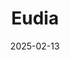---  
layout: startup_page  
title: "Eudia"  
id: "eudia.com"  
permalink: "/eudiaeudia.com02132025/"  
website: "https://www.eudia.com/"  
funding_round: "Series A"  
funding_amount: "$105M"  
investors: "General Catalyst, Floodgate, Sierra Ventures, Hakluyt Capital, Defy, Everywhere Ventures, B3 Capital, Backbone, Firsthand, Gokul Rajaram, Chris Re, Andrew Sieja, Mike Gamson, Scott Belsky"  
about: "Eudia is an Augmented Intelligence platform designed for Fortune 500 legal teams. It reimagines how legal teams operate by providing agentic capabilities that augment human expertise, optimize risk, and unlock business value. The platform combines AI with human expertise to help Chief Legal Officers (CLOs) drive company strategy, strengthen risk management, and capture value."  
markets: "AI, LegalTech, Artificial Intelligence (AI), Information Technology, Legal Tech, PaaS, Business/Productivity Software, Automation/Workflow Software"  
hq: "Palo Alto, California, United States"  
founded_year: "2023"  
linkedin: "https://www.linkedin.com/company/eudiahq"  
twitter: "https://twitter.com/EudiaHQ"  
instagram: ""  
facebook: ""  
crunchbase: "https://www.crunchbase.com/organization/eudia"  
pitchbook: "https://pitchbook.com/profiles/company/749293-48"  

date_display: "13-Feb-2025"  
date: "2025-02-13"

# SEO Optimization  
meta_title: "Eudia - Series A Funding ($105M)"  
meta_description: "Eudia, Eudia is an Augmented Intelligence platform designed for Fortune 500 legal teams. It reimagines how legal teams operate by providing agentic capabilit..."  
meta_keywords: "Eudia, AI, LegalTech, Artificial Intelligence (AI), Information Technology, Legal Tech, PaaS, Business/Productivity Software, Automation/Workflow Software, Series A funding"  
canonical_url: "https://startup.projectstartups.com/eudiaeudia.com02132025/"  
---